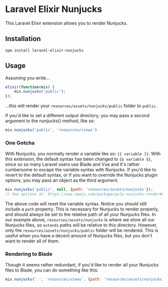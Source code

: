 # Laravel Elixir Nunjucks

This Laravel Elixir extension allows you to render Nunjucks.

## Installation

```
npm install laravel-elixir-nunjucks
```

## Usage

Assuming you write...

```js
elixir(function(mix) {
    mix.nunjucks('public');
});
```

...this will render your `resources/assets/nunjucks/public` folder to `public`. 

If you'd like to set a different output directory, you may pass a second argument to the nunjucks() method, like so:

```js
mix.nunjucks('public', 'resources/views')
```

### One Gotcha

With Nunjucks, you normally render a variable like so: `{{ variable }}`. With this extension, the default syntax has been changed to `{$ variable $}`, since so so many Laravel users use Blade and Vue and it's rather cumbersome to escape the variable syntax with Nunjucks. If you'd like to revert to the default syntax, or if you want to override the Nunjucks plugin options, you may pass an object as the third argument.

```js
mix.nunjucks('public', null, {path: 'resources/assets/nunjucks'});
// See options at: https://www.npmjs.com/package/gulp-nunjucks-render#options
```

The above code will reset the variable syntax. Notice you should still include a `path` property. This is necessary for Nunjucks to render properly, and should always be set to the relative path of all your Nunjucks files. In our example above, `resources/assets/nunjucks` is where we store all our Nunjucks files, so `extends` paths will be relative to this directory. However, only the `resources/assets/nunjucks/public` folder will be rendered. This is useful when you have a decent amount of Nunjucks files, but you don't want to render all of them.

### Rendering to Blade
Though it seems rather redundant, if you'd like to render all your Nunjucks files to Blade, you can do something like this:

```js
mix.nunjucks('.', 'resources/views', {path: 'resources/assets/nunjucks', ext: '.blade.php'});
```